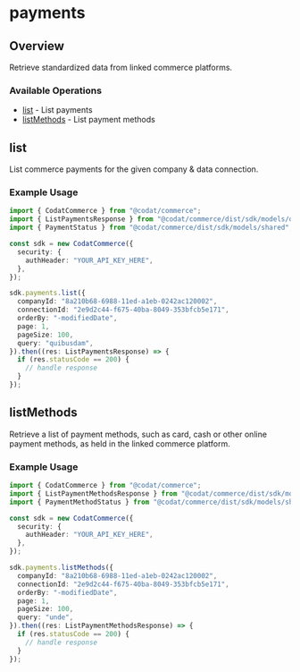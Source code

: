 # payments

## Overview

Retrieve standardized data from linked commerce platforms.

### Available Operations

* [list](#list) - List payments
* [listMethods](#listmethods) - List payment methods

## list

List commerce payments for the given company & data connection.

### Example Usage

```typescript
import { CodatCommerce } from "@codat/commerce";
import { ListPaymentsResponse } from "@codat/commerce/dist/sdk/models/operations";
import { PaymentStatus } from "@codat/commerce/dist/sdk/models/shared";

const sdk = new CodatCommerce({
  security: {
    authHeader: "YOUR_API_KEY_HERE",
  },
});

sdk.payments.list({
  companyId: "8a210b68-6988-11ed-a1eb-0242ac120002",
  connectionId: "2e9d2c44-f675-40ba-8049-353bfcb5e171",
  orderBy: "-modifiedDate",
  page: 1,
  pageSize: 100,
  query: "quibusdam",
}).then((res: ListPaymentsResponse) => {
  if (res.statusCode == 200) {
    // handle response
  }
});
```

## listMethods

Retrieve a list of payment methods, such as card, cash or other online payment methods, as held in the linked commerce platform.

### Example Usage

```typescript
import { CodatCommerce } from "@codat/commerce";
import { ListPaymentMethodsResponse } from "@codat/commerce/dist/sdk/models/operations";
import { PaymentMethodStatus } from "@codat/commerce/dist/sdk/models/shared";

const sdk = new CodatCommerce({
  security: {
    authHeader: "YOUR_API_KEY_HERE",
  },
});

sdk.payments.listMethods({
  companyId: "8a210b68-6988-11ed-a1eb-0242ac120002",
  connectionId: "2e9d2c44-f675-40ba-8049-353bfcb5e171",
  orderBy: "-modifiedDate",
  page: 1,
  pageSize: 100,
  query: "unde",
}).then((res: ListPaymentMethodsResponse) => {
  if (res.statusCode == 200) {
    // handle response
  }
});
```
